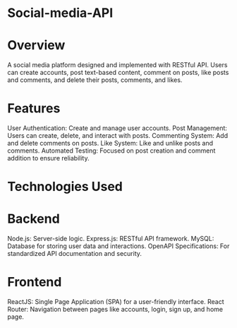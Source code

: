 # Social-media-API

# Overview
A social media platform designed and implemented with RESTful API. Users can create accounts, post text-based content, comment on posts, like posts and comments, and delete their posts, comments, and likes.

# Features
User Authentication: Create and manage user accounts.
Post Management: Users can create, delete, and interact with posts.
Commenting System: Add and delete comments on posts.
Like System: Like and unlike posts and comments.
Automated Testing: Focused on post creation and comment addition to ensure reliability.

# Technologies Used
# Backend
Node.js: Server-side logic.
Express.js: RESTful API framework.
MySQL: Database for storing user data and interactions.
OpenAPI Specifications: For standardized API documentation and security.

# Frontend
ReactJS: Single Page Application (SPA) for a user-friendly interface.
React Router: Navigation between pages like accounts, login, sign up, and home page.
